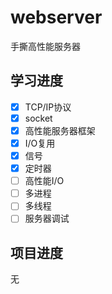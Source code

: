 # webserver

手撕高性能服务器

## 学习进度

- [x] TCP/IP协议
- [x] socket
- [x] 高性能服务器框架
- [x] I/O复用
- [x] 信号
- [x] 定时器
- [ ] 高性能I/O
- [ ] 多进程
- [ ] 多线程
- [ ] 服务器调试

## 项目进度
无
